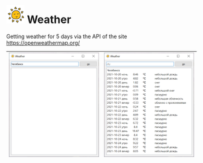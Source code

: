 # ![Alt-текст](https://github.com/ahafizova/weather/blob/main/icon.png)  Weather 

Getting weather for 5 days via the API of the site https://openweathermap.org/

| ![Alt-текст](https://github.com/ahafizova/weather/blob/main/img/001.png) | ![Alt-текст](https://github.com/ahafizova/weather/blob/main/img/002.png) |
|:----:|:----:|
